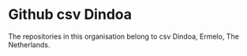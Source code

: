 # Github csv Dindoa

The repositories in this organisation belong to csv Dindoa, Ermelo, The Netherlands.
